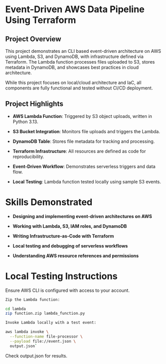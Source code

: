 # Event-Driven AWS Data Pipeline Using Terraform

## Project Overview

This project demonstrates an CLI based event-driven architecture on AWS using Lambda, S3, and DynamoDB, with infrastructure defined via Terraform. The Lambda function processes files uploaded to S3, stores metadata in DynamoDB, and showcases best practices in cloud architecture.

While this project focuses on local/cloud architecture and IaC, all components are fully functional and tested without CI/CD deployment.

## Project Highlights

- **AWS Lambda Function**: Triggered by S3 object uploads, written in Python 3.13.

- **S3 Bucket Integration**: Monitors file uploads and triggers the Lambda.

- **DynamoDB Table**: Stores file metadata for tracking and processing.

- **Terraform Infrastructure**: All resources are defined as code for reproducibility.

- **Event-Driven Workflow**: Demonstrates serverless triggers and data flow.

- **Local Testing**: Lambda function tested locally using sample S3 events.

# Skills Demonstrated

- **Designing and implementing event-driven architectures on AWS**

- **Working with Lambda, S3, IAM roles, and DynamoDB**

- **Writing Infrastructure-as-Code with Terraform**

- **Local testing and debugging of serverless workflows**

- **Understanding AWS resource references and permissions**

# Local Testing Instructions

 Ensure AWS CLI is configured with access to your account.
```bash
Zip the Lambda function:

cd lambda
zip function.zip lambda_function.py
```
```bash
Invoke Lambda locally with a test event:

aws lambda invoke \
  --function-name file-processor \
  --payload file://event.json \
  output.json`
```

Check output.json for results.
